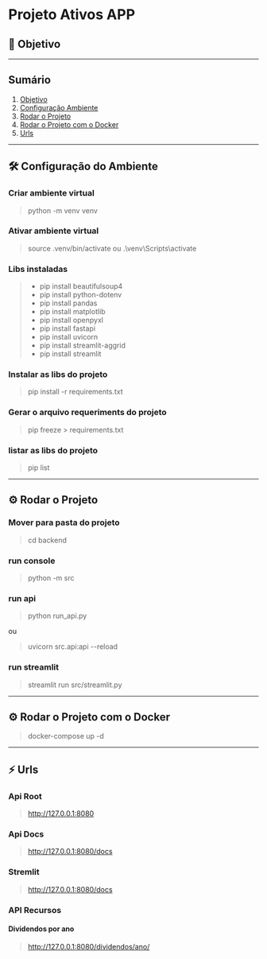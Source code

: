 # Projeto Ativos APP

## 🎯 Objetivo <a name="objetivo"></a>

>

---

## Sumário

1. [Objetivo](#objetivo)
2. [Configuração Ambiente](#configuracao-ambiente)
3. [Rodar o Projeto](#rodar-projeto)
4. [Rodar o Projeto com o Docker](#rodar-projeto-docker)
4. [Urls](#urls)

---

## 🛠 Configuração do Ambiente <a name="configuracao-ambiente"></a>

### Criar ambiente virtual

> python -m venv venv

### Ativar ambiente virtual

> source .venv/bin/activate
ou
> .\venv\Scripts\activate  

### Libs instaladas
>
> - pip install beautifulsoup4
> - pip install python-dotenv
> - pip install pandas
> - pip install matplotlib
> - pip install openpyxl
> - pip install fastapi
> - pip install uvicorn
> - pip install streamlit-aggrid
> - pip install streamlit

### Instalar as libs do projeto

> pip install -r requirements.txt

### Gerar o arquivo requeriments do projeto

> pip freeze > requirements.txt

### listar as libs do projeto

> pip list

---

## ⚙️ Rodar o Projeto <a name="rodar-projeto"></a>

### Mover para pasta do projeto

> cd backend

### run console

> python -m src

### run api

> python run_api.py

ou

> uvicorn src.api:api --reload

### run streamlit

> streamlit run src/streamlit.py

---

## ⚙️ Rodar o Projeto com o Docker <a name="rodar-projeto-docker"></a>

<!-- > cd docker -->

> docker-compose up -d

---

## ⚡ Urls <a name="urls"></a>

### Api Root

> <http://127.0.0.1:8080>

### Api Docs

> <http://127.0.0.1:8080/docs>

### Stremlit

> <http://127.0.0.1:8080/docs>

### API Recursos

#### Dividendos por ano

> <http://127.0.0.1:8080/dividendos/ano/>


<!-- Comandos Úteis -->
<!-- docker builder prune -f  -->
<!-- docker system df  -->